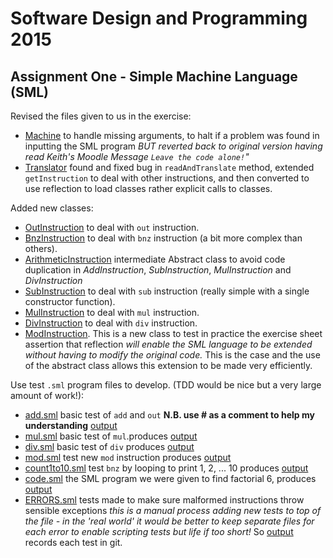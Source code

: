 # Software Design and Programming 2015
## Assignment One - Simple Machine Language (SML)

Revised the files given to us in the exercise:

* [Machine](src/sml/Machine.java) to handle missing arguments, 
to halt if a problem was found in inputting the SML program *BUT
reverted back to original version having read Keith's Moodle Message `Leave the code alone!`"*
* [Translator](src/sml/Translator.java) found and fixed bug in `readAndTranslate` method, 
extended `getInstruction` to deal with other instructions, and then converted to use
reflection to load classes rather explicit calls to classes.

Added new classes:
* [OutInstruction](src/sml/OutInstruction.java) to deal with `out` instruction.
* [BnzInstruction](src/sml/BnzInstruction.java) to deal with `bnz` instruction (a bit more complex than others).
* [ArithmeticInstruction](src/sml/ArithmeticInstruction.java) intermediate Abstract class to avoid code duplication in *AddInstruction*, *SubInstruction*, *MulInstruction* and *DivInstruction*
* [SubInstruction](src/sml/SubInstruction.java) to deal with `sub` instruction (really simple with a single constructor function).
* [MulInstruction](src/sml/MulInstruction.java) to deal with `mul` instruction.
* [DivInstruction](src/sml/DivInstruction.java) to deal with `div` instruction.
* [ModInstruction](src/sml/ModInstruction.java). This is a new class to test in practice the exercise sheet assertion that reflection *will enable the SML language to be extended without having to modify the original code.*
This is the case and the use of the abstract class allows this extension to be made very efficiently.



Use test `.sml` program files to develop. (TDD would be nice but a very large amount of work!):
* [add.sml](src/add.sml) basic test of `add` and `out` **N.B. use # as a comment to help my understanding**
[output](out/add_sml_out.txt)
* [mul.sml](src/mul.sml) basic test of `mul`.produces [output](out/mul_sml_out.txt)
* [div.sml](src/div.sml) basic test of `div` produces [output](out/div_sml_out.txt)
* [mod.sml](src/mod.sml) test new `mod` instruction produces [output](out/mod_sml_out.txt)
* [count1to10.sml](src/count1to10.sml) test `bnz` by looping to print 1, 2, ... 10 produces [output](out/count1to10_sml_out.txt)
* [code.sml](src/code.sml) the SML program we were given to find factorial 6, produces [output](out/code_sml_out.txt)
* [ERRORS.sml](src/ERRORS.sml) tests made to make sure malformed instructions throw sensible exceptions *this is a manual process adding new tests to top of the file - in the 'real world' it would be better to keep separate files for each error to enable scripting tests but life if too short!* So [output](out/ERRORS_out.txt) records each test in git.


